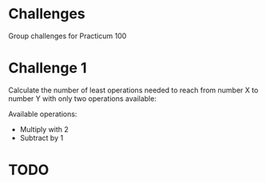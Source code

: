 # Challenges
 Group challenges for Practicum 100

# Challenge 1 
Calculate the number of least operations needed to reach from number X to number Y with only two operations available:
 
 Available operations:
- Multiply with 2
- Subtract by 1

# TODO
